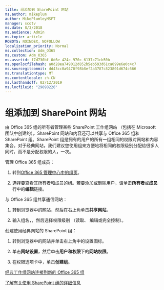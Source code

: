 ```yaml
---
title: 组添加到 SharePoint 网站
ms.author: mikeplum
author: MikePlumleyMSFT
manager: scotv
ms.date: 8/3/2018
ms.audience: Admin
ms.topic: article
ROBOTS: NOINDEX, NOFOLLOW
localization_priority: Normal
ms.collection: Adm_O365
ms.custom: Adm_O365
ms.assetid: f7d730bf-0d6e-424c-970c-6137c71cb50b
ms.openlocfilehash: a0d28ea749012d852b5eb593d61ca899e6e0c4c7
ms.sourcegitcommit: dd43cc0a9470f98b8ef2a3787c823801d674c666
ms.translationtype: MT
ms.contentlocale: zh-CN
ms.lasthandoff: 02/12/2019
ms.locfileid: "29898226"
---
```

# <a name="add-a-group-to-a-sharepoint-site"></a>组添加到 SharePoint 网站

由 Office 365 组的所有者管理某些 SharePoint 工作组网站 （包括在 Microsoft 团队中创建的）。SharePoint 网站和内容还可以共享与 Office 365 组和 SharePoint 组。SharePoint 组是拥有的用户的所有一组相同的权限对网站和内容集合。对于经典网站，我们建议您使用组来方便地将相同的权限级别分配给很多人同时，而不是分配权限的人，一次。
  
管理 Office 365 组成员：
  
1. 转到[Office 365 管理中心中的组页](https://portal.office.com/adminportal/home#/groups)。
    
2. 选择要查看其所有者和成员的组。若要添加或删除用户，请单击**所有者**或**成员**行中的**编辑**链接。 
    
与 Office 365 组共享通信网站：
  
1. 转到浏览器中的网站，然后在右上角单击**共享网站**。 
    
2. 输入组名，，然后选择权限级别 （读取、 编辑或完全控制）。
    
创建使用经典网站的 SharePoint 组：
  
1. 转到浏览器中的网站并单击右上角中的设置图标。
    
2. 单击**网站设置**，然后单击**用户和权限**下的**网站权限**。
    
3. 在权限选项卡中，单击**创建组**。
    
[经典工作组网站连接到新的 Office 365 组](https://go.microsoft.com/fwlink/?linkid=2008654)
  
[了解有关使用 SharePoint 组的详细信息](https://go.microsoft.com/fwlink/?linkid=874658)
  


